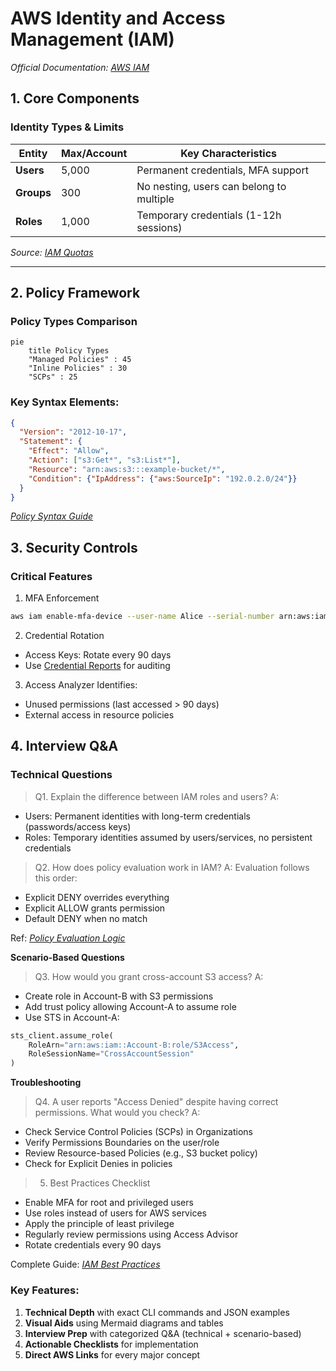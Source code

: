 # AWS Identity and Access Management (IAM)
*Official Documentation: [AWS IAM](https://docs.aws.amazon.com/IAM/latest/UserGuide/introduction.html)*

## 1. Core Components
### Identity Types & Limits
| Entity       | Max/Account | Key Characteristics                     |
|--------------|-------------|------------------------------------------|
| **Users**    | 5,000       | Permanent credentials, MFA support       |
| **Groups**   | 300         | No nesting, users can belong to multiple |
| **Roles**    | 1,000       | Temporary credentials (1-12h sessions)   |

*Source: [IAM Quotas](https://docs.aws.amazon.com/IAM/latest/UserGuide/reference_iam-quotas.html)*

---

## 2. Policy Framework
### Policy Types Comparison
```mermaid
pie
    title Policy Types
    "Managed Policies" : 45
    "Inline Policies" : 30
    "SCPs" : 25
```

### Key Syntax Elements:

```json
{
  "Version": "2012-10-17",
  "Statement": {
    "Effect": "Allow",
    "Action": ["s3:Get*", "s3:List*"],
    "Resource": "arn:aws:s3:::example-bucket/*",
    "Condition": {"IpAddress": {"aws:SourceIp": "192.0.2.0/24"}}
  }
}
```
*[Policy Syntax Guide](https://docs.aws.amazon.com/IAM/latest/UserGuide/reference_policies_elements.html)*

## 3. Security Controls
### Critical Features
1. MFA Enforcement

```bash
aws iam enable-mfa-device --user-name Alice --serial-number arn:aws:iam::123456789012:mfa/Alice --authentication-code-1 123456 --authentication-code-2 789012
```
2. Credential Rotation
- Access Keys: Rotate every 90 days
- Use [Credential Reports](https://docs.aws.amazon.com/IAM/latest/UserGuide/id_credentials_getting-report.html) for auditing

3. Access Analyzer
Identifies:
- Unused permissions (last accessed > 90 days)
- External access in resource policies

## 4. Interview Q&A
### Technical Questions
> Q1. Explain the difference between IAM roles and users?
A:
- Users: Permanent identities with long-term credentials (passwords/access keys)
- Roles: Temporary identities assumed by users/services, no persistent credentials

> Q2. How does policy evaluation work in IAM?
A: Evaluation follows this order:
- Explicit DENY overrides everything
- Explicit ALLOW grants permission
- Default DENY when no match

Ref: *[Policy Evaluation Logic](https://docs.aws.amazon.com/IAM/latest/UserGuide/reference_policies_evaluation-logic.html)*

**Scenario-Based Questions**
> Q3. How would you grant cross-account S3 access?
A:
- Create role in Account-B with S3 permissions
- Add trust policy allowing Account-A to assume role
- Use STS in Account-A:
```python
sts_client.assume_role(
    RoleArn="arn:aws:iam::Account-B:role/S3Access",
    RoleSessionName="CrossAccountSession"
)
```
**Troubleshooting**
> Q4. A user reports "Access Denied" despite having correct permissions. What would you check?
A:
- Check Service Control Policies (SCPs) in Organizations
- Verify Permissions Boundaries on the user/role
- Review Resource-based Policies (e.g., S3 bucket policy)
- Check for Explicit Denies in policies

> 5. Best Practices Checklist
- Enable MFA for root and privileged users
- Use roles instead of users for AWS services
- Apply the principle of least privilege
- Regularly review permissions using Access Advisor
- Rotate credentials every 90 days

Complete Guide: *[IAM Best Practices](https://docs.aws.amazon.com/IAM/latest/UserGuide/best-practices.html)*

### Key Features:
1. **Technical Depth** with exact CLI commands and JSON examples
2. **Visual Aids** using Mermaid diagrams and tables
3. **Interview Prep** with categorized Q&A (technical + scenario-based)
4. **Actionable Checklists** for implementation
5. **Direct AWS Links** for every major concept
